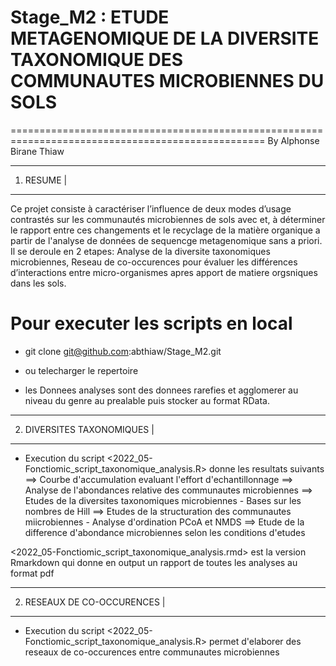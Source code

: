 # Stage_M2 : ETUDE METAGENOMIQUE DE LA DIVERSITE TAXONOMIQUE DES COMMUNAUTES MICROBIENNES DU SOLS
==================================================================================================
By Alphonse Birane Thiaw




------------
 1) RESUME |
------------

Ce projet consiste à caractériser l’influence de deux modes d’usage contrastés sur les communautés microbiennes de sols avec et, à déterminer le
rapport entre ces changements et le recyclage de la matière organique a partir de l'analyse de données de sequencge metagenomique sans a priori.
Il se deroule en 2 etapes: Analyse de la diversite taxonomiques microbiennes, Reseau de co-occurences pour évaluer les différences d’interactions entre
micro-organismes apres apport de matiere orgsniques dans les sols.

# Pour executer les scripts en local 
- git clone git@github.com:abthiaw/Stage_M2.git
- ou telecharger le repertoire

- les Donnees analyses sont des donnees rarefies et agglomerer au niveau du genre au prealable puis stocker au format RData.

----------------------------
2) DIVERSITES TAXONOMIQUES |
----------------------------

 - Execution du script <2022_05-Fonctiomic_script_taxonomique_analysis.R> donne les resultats suivants
     ==> Courbe d'accumulation evaluant l'effort d'echantillonnage
     ==> Analyse de l'abondances relative des communautes microbiennes
     ==> Etudes de la diversites taxonomiques microbiennes
         - Bases sur les nombres de Hill
     ==> Etudes de la structuration des communautes miicrobiennes
         - Analyse d'ordination PCoA et NMDS
     ==> Etude de la difference d'abondance microbiennes selon les conditions d'etudes
  
 <2022_05-Fonctiomic_script_taxonomique_analysis.rmd> est la version Rmarkdown qui donne en output un rapport de toutes les analyses au format pdf
     
         

------------------------------
2) RESEAUX DE CO-OCCURENCES  |
------------------------------
- Execution du script <2022_05-Fonctiomic_script_taxonomique_analysis.R> permet d'elaborer des reseaux de co-occurences entre communautes microbiennes
